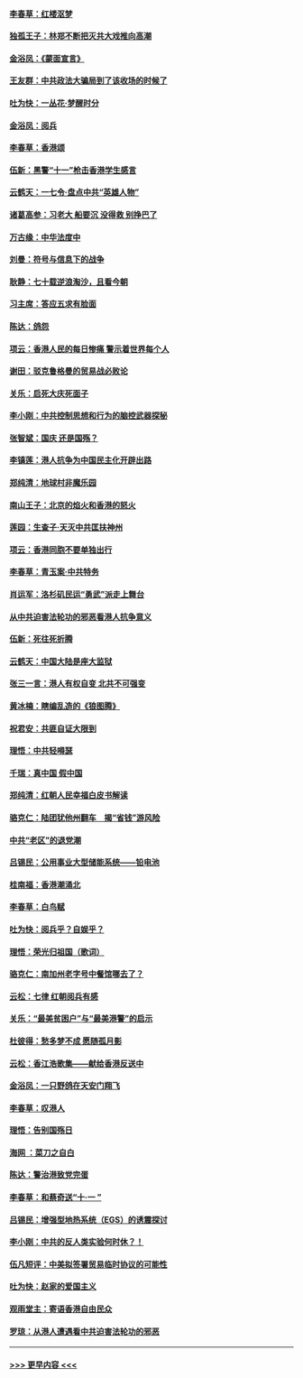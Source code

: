 #### [李春草：红楼沤梦](../pages/nsc993/n11569673.md?t=10051433) 
#### [独孤王子：林郑不断把灭共大戏推向高潮](../pages/nsc993/n11569381.md?t=10051433) 
#### [金浴凤：《蒙面宣言》](../pages/nsc993/n11569368.md?t=10051433) 
#### [王友群：中共政法大骗局到了该收场的时候了](../pages/nsc993/n11568940.md?t=10051433) 
#### [吐为快：一丛花‧梦醒时分](../pages/nsc993/n11567491.md?t=10051433) 
#### [金浴凤：阅兵](../pages/nsc993/n11567454.md?t=10051433) 
#### [李春草：香港颂](../pages/nsc993/n11567444.md?t=10051433) 
#### [伍新：黑警“十一”枪击香港学生感言](../pages/nsc993/n11567426.md?t=10051433) 
#### [云鹤天：一七令‧盘点中共“英雄人物”](../pages/nsc993/n11567091.md?t=10051433) 
#### [诸葛高参：习老大 船要沉 没得救 别挣巴了](../pages/nsc993/n11566976.md?t=10051433) 
#### [万古缘：中华法度中](../pages/nsc993/n11566726.md?t=10051433) 
#### [刘曼：符号与信息下的战争](../pages/nsc993/n11564655.md?t=10051433) 
#### [耿静：七十载逆浪淘沙，且看今朝](../pages/nsc993/n11564520.md?t=10051433) 
#### [习主席：答应五求有脸面](../pages/nsc993/n11563953.md?t=10051433) 
#### [陈达：鸽怨](../pages/nsc993/n11561879.md?t=10051433) 
#### [项云：香港人民的每日惨痛  警示着世界每个人](../pages/nsc993/n11559273.md?t=10051433) 
#### [谢田：驳克鲁格曼的贸易战必败论](../pages/nsc993/n11555840.md?t=10051433) 
#### [关乐：启死大庆死面子](../pages/nsc993/n11556823.md?t=10051433) 
#### [李小刚：中共控制思想和行为的脑控武器探秘](../pages/nsc993/n11556776.md?t=10051433) 
#### [张智斌：国庆  还是国殇？](../pages/nsc993/n11556617.md?t=10051433) 
#### [李镇莲：港人抗争为中国民主化开辟出路](../pages/nsc993/n11556570.md?t=10051433) 
#### [郑纯清：地球村非魔乐园](../pages/nsc993/n11555415.md?t=10051433) 
#### [南山王子：北京的焰火和香港的怒火](../pages/nsc993/n11555318.md?t=10051433) 
#### [莲园：生查子·天灭中共匡扶神州](../pages/nsc993/n11555302.md?t=10051433) 
#### [项云：香港同胞不要单独出行](../pages/nsc993/n11555276.md?t=10051433) 
#### [李春草：青玉案‧中共特务](../pages/nsc993/n11552356.md?t=10051433) 
#### [肖运军：洛杉矶民运“勇武”派走上舞台](../pages/nsc993/n11551595.md?t=10051433) 
#### [从中共迫害法轮功的邪恶看港人抗争意义](../pages/nsc993/n11540858.md?t=10051433) 
#### [伍新：死往死折腾](../pages/nsc993/n11550174.md?t=10051433) 
#### [云鹤天：中国大陆是座大监狱](../pages/nsc993/n11550155.md?t=10051433) 
#### [张三一言：港人有权自变 北共不可强变](../pages/nsc993/n11550132.md?t=10051433) 
#### [黄冰楠：瞎编乱造的《狼图腾》](../pages/nsc993/n11550082.md?t=10051433) 
#### [祝君安：共匪自证大限到](../pages/nsc993/n11550041.md?t=10051433) 
#### [理悟：中共轻嘚瑟](../pages/nsc993/n11547978.md?t=10051433) 
#### [千瑞：真中国 假中国](../pages/nsc993/n11547865.md?t=10051433) 
#### [郑纯清：红朝人民幸福白皮书解读](../pages/nsc993/n11547499.md?t=10051433) 
#### [骆克仁：陆团犹他州翻车　揭“省钱”游风险](../pages/nsc993/n11546977.md?t=10051433) 
#### [中共“老区”的退党潮](../pages/nsc993/n11545995.md?t=10051433) 
#### [吕锡民：公用事业大型储能系统——铅电池](../pages/nsc993/n11545701.md?t=10051433) 
#### [桂南福：香港潮涌北](../pages/nsc993/n11545682.md?t=10051433) 
#### [李春草：白鸟赋](../pages/nsc993/n11545663.md?t=10051433) 
#### [吐为快：阅兵乎？自娱乎？](../pages/nsc993/n11545625.md?t=10051433) 
#### [理悟：荣光归祖国（歌词）](../pages/nsc993/n11545616.md?t=10051433) 
#### [骆克仁：南加州老字号中餐馆哪去了？](../pages/nsc993/n11545120.md?t=10051433) 
#### [云松：七律 红朝阅兵有感](../pages/nsc993/n11542394.md?t=10051433) 
#### [关乐：“最美贫困户”与“最美港警”的启示](../pages/nsc993/n11542252.md?t=10051433) 
#### [杜彼得：愁多梦不成 愿随孤月影](../pages/nsc993/n11540296.md?t=10051433) 
#### [云松：香江浩歌集——献给香港反送中](../pages/nsc993/n11540149.md?t=10051433) 
#### [金浴凤：一只野鸽在天安门翔飞](../pages/nsc993/n11540280.md?t=10051433) 
#### [李春草：叹港人](../pages/nsc993/n11540119.md?t=10051433) 
#### [理悟：告别国殇日](../pages/nsc993/n11539610.md?t=10051433) 
#### [海网 ：菜刀之自白](../pages/nsc993/n11539597.md?t=10051433) 
#### [陈达：警治港致党完蛋](../pages/nsc993/n11538127.md?t=10051433) 
#### [李春草：和蔡奇送“十·一 ”](../pages/nsc993/n11537810.md?t=10051433) 
#### [吕锡民：增强型地热系统（EGS）的诱震探讨](../pages/nsc993/n11537765.md?t=10051433) 
#### [李小刚：中共的反人类实验何时休？！](../pages/nsc993/n11537669.md?t=10051433) 
#### [伍凡短评：中美拟签署贸易临时协议的可能性](../pages/nsc993/n11536773.md?t=10051433) 
#### [吐为快：赵家的爱国主义](../pages/nsc993/n11536750.md?t=10051433) 
#### [观雨堂主：寄语香港自由民众](../pages/nsc993/n11536735.md?t=10051433) 
#### [罗琼：从港人遭遇看中共迫害法轮功的邪恶](../pages/nsc993/n11507862.md?t=10051433) 

----
#### [ >>> 更早内容 <<< ](../indexes/nsc993-earlier.md)
